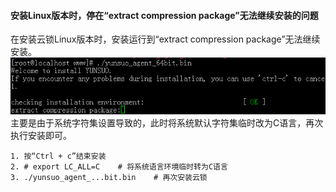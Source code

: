 #### 安装Linux版本时，停在“extract compression package”无法继续安装的问题

在安装云锁Linux版本时，安装运行到“extract compression package”无法继续安装。
![extract的问题](/assets/q_32_1.png)
主要是由于系统字符集设置导致的，此时将系统默认字符集临时改为C语言，再次执行安装即可。

```
1. 按“Ctrl + c”结束安装
2. # export LC_ALL=C    # 将系统语言环境临时转为C语言
3. ./yunsuo_agent_...bit.bin    # 再次安装云锁
```

